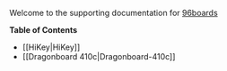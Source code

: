 Welcome to the supporting documentation for [96boards](https://www.96boards.org/)

**Table of Contents**

- [[HiKey|HiKey]]
- [[Dragonboard 410c|Dragonboard-410c]]

